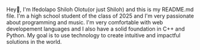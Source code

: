 Hey👋, I'm Ifedolapo Shiloh Olotu(or just Shiloh) and this is my README.md file.
I'm a high school student of the class of 2025 and I'm very passionate about programming and music.
I'm very comfortable with web developement languages and I also have a solid foundation in C++ and Python.
My goal is to use technology to create intuitive and impactful solutions in the world.

<!---
shiloholotu/shiloholotu is a ✨ special ✨ repository because its `README.md` (this file) appears on your GitHub profile.
You can click the Preview link to take a look at your changes.
--->
